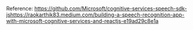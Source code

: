 Reference: 
https://github.com/Microsoft/cognitive-services-speech-sdk-jshttps://raokarthik83.medium.com/building-a-speech-recognition-app-with-microsoft-cognitive-services-and-reactjs-e19ad29c8e1a